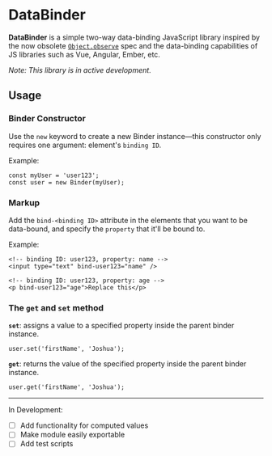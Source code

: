 # DataBinder

**DataBinder** is a simple two-way data-binding JavaScript library inspired by the now obsolete [`Object.observe`](https://developer.mozilla.org/en-US/docs/Web/JavaScript/Reference/Global_Objects/Object/observe) spec and the data-binding capabilities of JS libraries such as Vue, Angular, Ember, etc.

*Note: This library is in active development.*

## Usage

###

### Binder Constructor

Use the `new` keyword to create a new Binder instance—this constructor only requires one argument: element's `binding ID`.

Example:

```
const myUser = 'user123';
const user = new Binder(myUser);
```


### Markup

Add the `bind-<binding ID>` attribute in the elements that you want to be data-bound, and specify the `property` that it'll be bound to.

Example:

```
<!-- binding ID: user123, property: name -->
<input type="text" bind-user123="name" />

<!-- binding ID: user123, property: age -->
<p bind-user123="age">Replace this</p>
```

### The `get` and `set` method

**`set`**: assigns a value to a specified property inside the parent binder instance.


```
user.set('firstName', 'Joshua');
```

**`get`**: returns the value of the specified property inside the parent binder instance.

```
user.get('firstName', 'Joshua');
```

___

In Development:

- [ ] Add functionality for computed values
- [ ] Make module easily exportable
- [ ] Add test scripts
